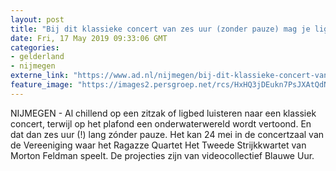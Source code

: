 ```yaml
---
layout: post
title: "Bij dit klassieke concert van zes uur (zonder pauze) mag je liggen en naar het plafond staren"
date: Fri, 17 May 2019 09:33:06 GMT
categories: 
- gelderland 
- nijmegen 
externe_link: "https://www.ad.nl/nijmegen/bij-dit-klassieke-concert-van-zes-uur-zonder-pauze-mag-je-liggen-en-naar-het-plafond-staren~ae59ce4f/"
feature_image: "https://images2.persgroep.net/rcs/HxHQ3jDEukn7PsJXAtQdNwE5ryc/diocontent/148445533/_fitwidth/400/?appId=21791a8992982cd8da851550a453bd7f&quality=0.7"
---
```


NIJMEGEN - Al chillend op een zitzak of ligbed luisteren naar een klassiek concert, terwijl op het plafond een onderwaterwereld wordt vertoond. En dat dan zes uur (!) lang zónder pauze. Het kan 24 mei in de concertzaal van de Vereeniging waar het Ragazze Quartet Het  Tweede Strijkkwartet van Morton Feldman speelt. De projecties zijn van videocollectief Blauwe Uur.
